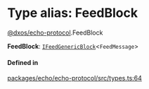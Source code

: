 # Type alias: FeedBlock

[@dxos/echo-protocol](../modules/dxos_echo_protocol.md).FeedBlock

 **FeedBlock**: [`IFeedGenericBlock`](../interfaces/dxos_echo_protocol.IFeedGenericBlock.md)<`FeedMessage`\>

#### Defined in

[packages/echo/echo-protocol/src/types.ts:64](https://github.com/dxos/dxos/blob/main/packages/echo/echo-protocol/src/types.ts#L64)
